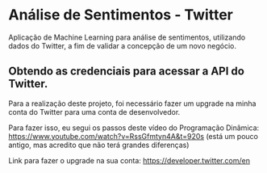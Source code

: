 # Análise de Sentimentos - Twitter
Aplicação de Machine Learning para análise de sentimentos, utilizando dados do Twitter, a fim de validar a concepção de um novo negócio.

## Obtendo as credenciais para acessar a API do Twitter.
Para a realização deste projeto, foi necessário fazer um upgrade na minha conta do Twitter para uma conta de desenvolvedor.

Para fazer isso, eu segui os passos deste vídeo do Programação Dinâmica:
https://www.youtube.com/watch?v=RssGfmtyn4A&t=920s (está um pouco antigo, mas acredito que não terá grandes diferenças)

Link para fazer o upgrade na sua conta:
https://developer.twitter.com/en
